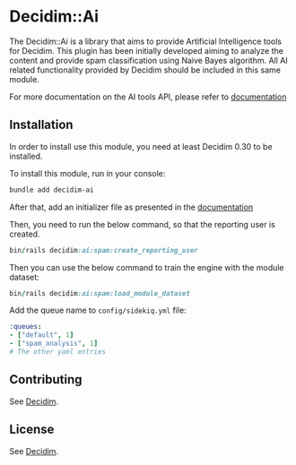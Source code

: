 # Decidim::Ai

The Decidim::Ai is a library that aims to provide Artificial Intelligence tools for Decidim. This plugin has been initially developed aiming to analyze the content and provide spam classification using Naive Bayes algorithm.
All AI related functionality provided by Decidim should be included in this same module.

For more documentation on the AI tools API, please refer to [documentation](https://docs.decidim.org/en/develop/develop/ai_tools.html)

## Installation

In order to install use this module, you need at least Decidim 0.30 to be installed.

To install this module, run in your console:

```bash
bundle add decidim-ai
```

After that, add an initializer file as presented in the [documentation](https://docs.decidim.org/en/develop/services/aitools.html#_configuration)

Then, you need to run the below command, so that the reporting user is created.

```ruby
bin/rails decidim:ai:spam:create_reporting_user
```

Then you can use the below command to train the engine with the module dataset:

```ruby
bin/rails decidim:ai:spam:load_module_dataset
```

Add the queue name to `config/sidekiq.yml` file:

```yaml
:queues:
- ["default", 1]
- ["spam_analysis", 1]
# The other yaml entries
```

## Contributing

See [Decidim](https://github.com/decidim/decidim).

## License

See [Decidim](https://github.com/decidim/decidim).
